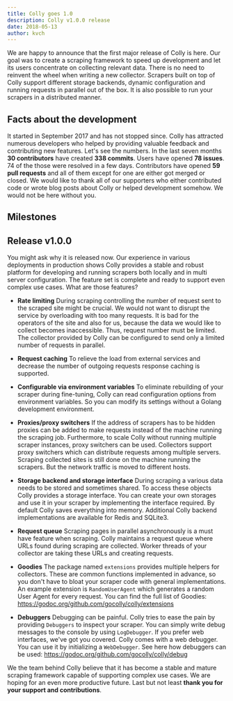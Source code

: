 ```yaml
---
title: Colly goes 1.0
description: Colly v1.0.0 release
date: 2018-05-13
author: kvch
---
```


We are happy to announce that the first major release of Colly is here. Our goal was to create a scraping framework to speed up development and let its users concentrate on collecting relevant data. There is no need to reinvent the wheel when writing a new collector. Scrapers built on top of Colly support different storage backends, dynamic configuration and running requests in parallel out of the box. It is also possible to run your scrapers in a distributed manner.

## Facts about the development

It started in September 2017 and has not stopped since. Colly has attracted numerous developers who helped by providing valuable feedback and contributing new features. Let's see the numbers. In the last seven months **30 contributors** have created **338 commits**. Users have opened **78 issues**. 74 of the those were resolved in a few days. Contributors have opened **59 pull requests** and all of them except for one are either got merged or closed. We would like to thank all of our supporters who either contributed code or wrote blog posts about Colly or helped development somehow. We would not be here without you.


## Milestones

<script src="https://cdnjs.cloudflare.com/ajax/libs/vis/4.21.0/vis.min.js"></script>
<link rel="stylesheet" href="https://cdnjs.cloudflare.com/ajax/libs/vis/4.21.0/vis.min.css" type="text/css" media="screen" charset="utf-8">
<div id="timeline"></div>
<style>
.vis-timeline { border: 4px solid #224488; font-size: 9pt; background: #ececff; }
.vis-item { border-color: #3366AA; background-color: #FFF; font-size: 9pt; color: #224488; box-shadow: 5px 5px 20px rgba(128,128,128, 0.5); }
.vis-item, .vis-item.vis-line { border-width: 1px; }
.vis-item a { text-decoration: none; }
.vis-item.vis-dot { border-width: 10px; border-radius: 10px; }
.vis-item.vis-selected { border-color: green; background-color: lightgreen; }
.vis-time-axis .vis-text { color: #224488; padding-top: 10px; padding-left: 10px; }
.vis-time-axis .vis-text.vis-major { font-weight: bold; }
.vis-time-axis .vis-grid.vis-minor { border-width: 2px; border-color: pink; }
.vis-time-axis .vis-grid.vis-major { border-width: 2px; border-color: #F991A3; }
</style>
<script>
var container = document.getElementById('timeline');

// Create a DataSet (allows two way data-binding)
var items = new vis.DataSet([
{id: 1, content: '<a target="_blank" href="https://github.com/gocolly/colly/commit/bcc199e7c146756b0c076cbacd5ad357da4e2e2e">First commit</a>', start: '2017-09-29'},
{id: 2, content: '<a target="_blank" href="https://github.com/gocolly/colly/commit/7ddf8cbe6501b3fbae8be9f587da03b08ee4676a">First external contribution</a>', start: '2017-10-05'},
{id: 3, content: '<a target="_blank" href="https://github.com/gocolly/colly/commit/ba9dd651fb82b72779b35a1e2b20e4229c69b5f6">Caching implemented</a>', start: '2017-10-08'},
{id: 4, content: '<a target="_blank" href="https://github.com/gocolly/colly/commit/59257f38473e210580dfc669b357efff814a9431">Declarative HTML parsing</a>', start: '2017-11-10'},
{id: 5, content: '<a target="_blank" href="https://github.com/gocolly/colly">Repository moved to gocolly organization</a>', start: '2017-11-11'},
{id: 6, content: '<a target="_blank" href="https://github.com/gocolly/colly/commit/f454a6cb874e5b48414aca41c7b12018d14bf265">Debugger interface added</a>', start: '2017-11-14'},
{id: 7, content: '<a target="_blank" href="https://github.com/gocolly/colly/commit/877be4c4d6481e86fb04c16a694e06bca493ed73">XPath and XML support</a>', start: '2018-01-13'},
{id: 8, content: '<a target="_blank" href="https://github.com/gocolly/colly/commit/2103c5c4ba5bcc8017675876d74f0b6359b29125">Async crawling</a>', start: '2018-01-20'},
{id: 9, content: '<a target="_blank" href="https://github.com/gocolly/colly/commit/04d96ab7c5bbf879de632fcc683af592be4ba0b8">Storage interface implemented</a>', start: '2018-02-09'},
{id: 10, content: '<a target="_blank" href="https://github.com/gocolly/colly/commit/119df7afac3fbefd77c229bb366f9da77d5fc490">Performance optimizations (+25% speed)</a>', start: '2018-03-03'},
{id: 11, content: '<a target="_blank" href="https://github.com/gocolly/colly/tree/master/extensions">Extensions added</a>', start: '2018-03-12'},
{id: 12, content: '<a target="_blank" href="https://twitter.com/gocolly">Twitter account created</a>', start: '2018-03-13'},
{id: 13, content: '<a target="_blank" href="https://github.com/gocolly/colly/commit/6d5233174823d61db7151e7c644cee0bb50e4bf2">Requests queue interface</a>', start: '2018-04-13'},
{id: 14, content: '<a target="_blank" href="https://github.com/gocolly/colly/">Version 1.0.0</a>', start: '2018-05-13'},
]);

// Configuration for the Timeline
var options = {
stack: true,
tooltip: {
//       followMouse: true,
//       overflowMethod: 'cap'
}
};

// Create a Timeline
var timeline = new vis.Timeline(container, items, options);
</script>


## Release v1.0.0


You might ask why it is released now. Our experience in various deployments in production shows Colly provides a stable and robust platform for developing and running scrapers both locally and in multi server configuration. The feature set is complete and ready to support even complex use cases. What are those features?

* **Rate limiting** During scraping controlling the number of request sent to the scraped site might be crucial. We would not want to disrupt the service by overloading with too many requests. It is bad for the operators of the site and also for us, because the data we would like to collect becomes inaccessible. Thus, request number must be limited. The collector provided by Colly can be configured to send only a limited number of requests in parallel.

* **Request caching** To relieve the load from external services and decrease the number of outgoing requests response caching is supported.

* **Configurable via environment variables** To eliminate rebuilding of your scraper during fine-tuning, Colly can read configuration options from environment variables. So you can modify its settings without a Golang development environment.

* **Proxies/proxy switchers** If the address of scrapers has to be hidden proxies can be added to make requests instead of the machine running the scraping job. Furthermore, to scale Colly without running multiple scraper instances, proxy switchers can be used. Collectors support proxy switchers which can distribute requests among multiple servers. Scraping collected sites is still done on the machine running the scrapers. But the network traffic is moved to different hosts.

* **Storage backend and storage interface** During scraping a various data needs to be stored and sometimes shared. To access these objects Colly provides a storage interface. You can create your own storages and use it in your scraper by implementing the interface required. By default Colly saves everything into memory. Additional Colly backend implementations are available for Redis and SQLite3.

* **Request queue** Scraping pages in parallel asynchronously is a must have feature when scraping. Colly maintains a request queue where URLs found during scraping are collected. Worker threads of your collector are taking these URLs and creating requests.

* **Goodies** The package named `extensions` provides multiple helpers for collectors. These are common functions implemented in advance, so you don't have to bloat your scraper code with general implementations. An example extension is `RandomUserAgent` which generates a random User Agent for every request. You can find the full list of Goodies: https://godoc.org/github.com/gocolly/colly/extensions

* **Debuggers** Debugging can be painful. Colly tries to ease the pain by providing `Debuggers` to inspect your scraper. You can simply write debug messages to the console by using `LogDebugger`. If you prefer web interfaces, we've got you covered. Colly comes with a web debugger. You can use it by initializing a `WebDebugger`. See here how debuggers can be used: https://godoc.org/github.com/gocolly/colly/debug

We the team behind Colly believe that it has become a stable and mature scraping framework capable of supporting complex use cases. We are hoping for an even more productive future. Last but not least **thank you for your support and contributions**.
